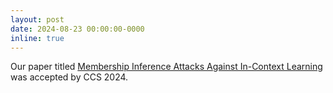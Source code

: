 ```yaml
---
layout: post
date: 2024-08-23 00:00:00-0000
inline: true
---
```


Our paper titled [Membership Inference Attacks Against In-Context Learning]() was accepted by CCS 2024.